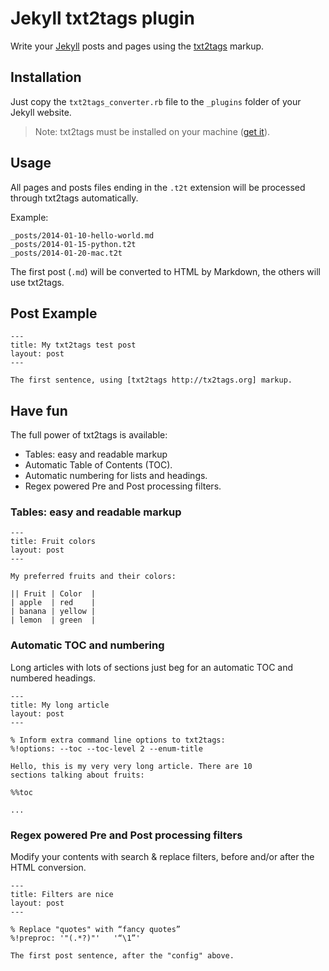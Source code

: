 # Jekyll txt2tags plugin

Write your [Jekyll](http://jekyllrb.com) posts and pages using the [txt2tags](http://txt2tags.org) markup.


## Installation

Just copy the `txt2tags_converter.rb` file to the `_plugins` folder of your Jekyll website.

> Note: txt2tags must be installed on your machine ([get it](http://txt2tags.org/download.html)).


## Usage

All pages and posts files ending in the `.t2t` extension will be processed through txt2tags automatically.

Example:

	_posts/2014-01-10-hello-world.md
	_posts/2014-01-15-python.t2t
	_posts/2014-01-20-mac.t2t

The first post (`.md`) will be converted to HTML by Markdown, the others will use txt2tags.


## Post Example

	---
	title: My txt2tags test post
	layout: post
	---

	The first sentence, using [txt2tags http://tx2tags.org] markup.


## Have fun

The full power of txt2tags is available:

- Tables: easy and readable markup
- Automatic Table of Contents (TOC).
- Automatic numbering for lists and headings.
- Regex powered Pre and Post processing filters.

### Tables: easy and readable markup

	---
	title: Fruit colors
	layout: post
	---

	My preferred fruits and their colors:

	|| Fruit | Color  |
	| apple  | red    |
	| banana | yellow |
	| lemon  | green  |

### Automatic TOC and numbering

Long articles with lots of sections just beg for an automatic TOC and numbered headings.

	---
	title: My long article
	layout: post
	---

	% Inform extra command line options to txt2tags:
	%!options: --toc --toc-level 2 --enum-title

	Hello, this is my very very long article. There are 10
	sections talking about fruits:

	%%toc

	...

###  Regex powered Pre and Post processing filters

Modify your contents with search & replace filters, before and/or after the HTML conversion.

	---
	title: Filters are nice
	layout: post
	---

	% Replace "quotes" with “fancy quotes”
	%!preproc: '"(.*?)"'   '“\1”'

	The first post sentence, after the "config" above.
